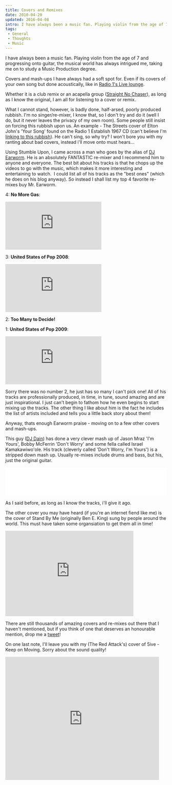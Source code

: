 ```yaml
---
title: Covers and Remixes
date: 2010-04-20
updated: 2016-04-08
intro: I have always been a music fan. Playing violin from the age of 7 and progressing onto guitar, the musical world has always intrigued me, taking me on to study a ...
tags:
 - General
 - Thoughts
 - Music
---
```


<p>I have always been a music fan. Playing violin from the age of 7 and progressing onto guitar, the musical world has always intrigued me, taking me on to study a Music Production degree.</p>

<p>Covers and mash-ups I have always had a soft spot for. Even if its covers of your own song but done acoustically, like in <a href="http://www.bbc.co.uk/radio1/livelounge/">Radio 1's Live lounge</a>.</p>



<p>Whether it is a club remix or an acapella group (<a href="http://www.sncmusic.com/">Straight No Chaser</a>), as long as I know the original, I&nbsp;am all for listening to a cover or remix.</p>



<p>What I cannot stand, however, is badly done, half-arsed, poorly produced rubbish. I'm no singer/re-mixer,&nbsp;I know that, so I don't try and do it (well I do, but it never leaves the privacy of my own room). Some people still insist on forcing this rubbish upon us. An example - The Streets cover of Elton John's 'Your Song' found on the Radio 1 Establish 1967 CD (can't believe I'm <a href="http://www.youtube.com/watch?v=bEAh2Ow0_7Y">linking to this rubbish</a>). He can't sing, so why try? I won't bore you with my ranting about bad covers, instead i'll move onto must hears...</p>



<p>Using Stumble Upon, I came across a man who goes by the alias of <a href="http://djearworm.com/">DJ Earworm</a>. He is an absolutely FANTASTIC re-mixer and I recommend him to anyone and everyone. The best bit about his tracks is that he chops up the videos to go with the music, which makes it more interesting and entertaining to watch.&nbsp; I could list all of his tracks as the&nbsp;"best ones" (which he does on his blog anyway). So instead I shall list my top 4 favorite re-mixes buy Mr. Earworm.</p>



<p>4: <strong>No More Gas</strong>:</p>



<div class="video"><iframe src="https://www.youtube.com/embed/PCsMnF34wns?feature=player_embedded" frameborder="0" allowfullscreen=""></iframe></div>



<p>3: <strong>United States of Pop 2008</strong>:</p>



<div class="video"><iframe src="https://www.youtube.com/embed/XLaZ-8IMtt0?feature=player_embedded" frameborder="0" allowfullscreen=""></iframe></div>



<p>2: <strong>Too Many to Decide!</strong></p>



<p>1: <strong>United States of Pop 2009</strong>:</p>



<div class="video"><iframe src="https://www.youtube.com/embed/iNzrwh2Z2hQ?feature=player_embedded" frameborder="0" allowfullscreen=""></iframe></div>



<p>Sorry there was no number 2, he just has so many I can't pick one! All of his tracks are professionally produced, in time, in tune, sound amazing and are just inspirational. I just can't begin to fathom how he even begins to start mixing up the tracks. The other thing I like about him is the fact he includes the list of artists included and tells you a little back story about them!</p>



<p>Anyway, thats enough Earworm praise - moving on to a few other covers and mash-ups.</p>



<p>This guy (<a href="http://soundcloud.com/dj-dain">DJ Dain</a>) has done a very clever mash up of Jason Mraz 'I'm Yours', Bobby McFerrin 'Don't Worry' and some fella called Israel Kamakawiwo'ole. His track (cleverly called 'Don't Worry, I'm Yours') is a stripped down mash up. Usually re-mixes include drums and bass, but his, just the original guitar.</p>



<iframe width="860" height="88" scrolling="no" frameborder="no" style="border: none; max-width: 100%;" src="//legitmix.com/securepublic/widget.aspx?res=mix/19619#%7B%22id%22%3A%2219619%22%2C%22context%22%3A%22mix%22%2C%22solution%22%3A%22flash%2Chtml%22%2C%22theme%22%3A%22min%22%7D"></iframe>



<p>As I said before, as long as I know the tracks, i'll give it ago. </p>



<p>The other cover you may have heard (if you're an internet fiend like me) is the cover of Stand By Me (originally Ben E. King) sung by people around the world. This must have taken some organsiation to get them all in time!</p>



<p><object classid="clsid:d27cdb6e-ae6d-11cf-96b8-444553540000" width="400" height="267" codebase="http://download.macromedia.com/pub/shockwave/cabs/flash/swflash.cab#version=6,0,40,0"><param name="allowfullscreen" value="true"><param name="allowscriptaccess" value="always"><param name="src" value="http://vimeo.com/moogaloop.swf?clip_id=2539741&server=vimeo.com&show_title=1&show_byline=1&show_portrait=0&color=&fullscreen=1"><embed type="application/x-shockwave-flash" width="400" height="267" src="http://vimeo.com/moogaloop.swf?clip_id=2539741&server=vimeo.com&show_title=1&show_byline=1&show_portrait=0&color=&fullscreen=1" allowscriptaccess="always" allowfullscreen="true"></object></p>



<p>There are still thousands of amazing covers and re-mixes out there that I haven't mentioned, but if you think of one that deserves an honourable mention, drop me a <a href="http://www.twitter.com/mikestreety">tweet</a>!</p>



<p>On one last note, I'll leave you with my (The Red Attack's) cover of 5ive - Keep on Moving. Sorry about the sound quality!</p>



<p><object classid="clsid:d27cdb6e-ae6d-11cf-96b8-444553540000" width="480" height="385" codebase="http://download.macromedia.com/pub/shockwave/cabs/flash/swflash.cab#version=6,0,40,0"><param name="allowFullScreen" value="true"><param name="allowscriptaccess" value="always"><param name="src" value="http://www.youtube.com/v/elC7Pm4k8Xk&hl=en_US&fs=1&"><param name="allowfullscreen" value="true"><embed type="application/x-shockwave-flash" width="480" height="385" src="http://www.youtube.com/v/elC7Pm4k8Xk&hl=en_US&fs=1&" allowscriptaccess="always" allowfullscreen="true" title="Adobe Flash Player"></object></p>